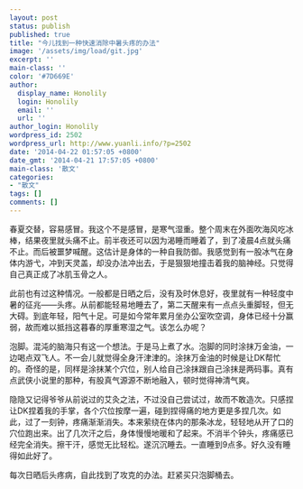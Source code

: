 ```yaml
---
layout: post
status: publish
published: true
title: "今儿找到一种快速消除中暑头疼的办法"
image: '/assets/img/load/git.jpg'
excerpt: ''
main-class: ''
color: '#7D669E'
author:
  display_name: Honolily
  login: Honolily
  email: ''
  url: ''
author_login: Honolily
wordpress_id: 2502
wordpress_url: http://www.yuanli.info/?p=2502
date: '2014-04-22 01:57:05 +0800'
date_gmt: '2014-04-21 17:57:05 +0800'
main-class: '散文'
categories:
- "散文"
tags: []
comments: []
---
```

春夏交替，容易感冒。我这个不是感冒，是寒气湿重。整个周末在外面吹海风吃冰棒，结果夜里就头痛不止。前半夜还可以因为渴睡而睡着了，到了凌晨4点就头痛不止。而后被噩梦喊醒。这估计是身体的一种自我防御。我感觉到有一股冰气在身体内游弋，冲到天灵盖，却没办法冲出去，于是狠狠地撞击着我的脑神经。只觉得自己真正成了冰肌玉骨之人。

此前也有过这种情况。一般都是日晒之后，没有及时休息好，夜里就有一种轻度中暑的征兆&mdash;&mdash;头疼。从前都能轻易地睡去了，第二天醒来有一点点头重脚轻，但无大碍。到底年轻，阳气十足。可是如今常年累月坐办公室吹空调，身体已经十分赢弱，故而难以抵挡这暮春的厚重寒湿之气。该怎么办呢？

泡脚。混沌的脑海只有这一个想法。于是马上煮了水。泡脚的同时涂抹万金油，一边喝点双飞人。不一会儿就觉得全身汗津津的。涂抹万金油的时候是让DK帮忙的。奇怪的是，同样是涂抹某个穴位，别人给自己涂抹跟自己涂抹是两码事。真有点武侠小说里的那种，有股真气源源不断地融入，顿时觉得神清气爽。

隐隐又记得爷爷从前说过的艾灸之法，不过没自己尝试过，故而不敢造次。只感捏让DK捏着我的手掌，各个穴位按摩一遍，碰到捏得痛的地方更是多捏几次。如此，过了一刻钟，疼痛渐渐消失。本来萦绕在体内的那条冰龙，轻轻地从开了口的穴位跑出来。出了几次汗之后，身体慢慢地暖和了起来。不消半个钟头，疼痛感已经完全消失。擦干汗，感觉无比轻松。遂沉沉睡去。一直睡到9点多。好久没有睡得如此好了。

每次日晒后头疼病，自此找到了攻克的办法。赶紧买只泡脚桶去。

